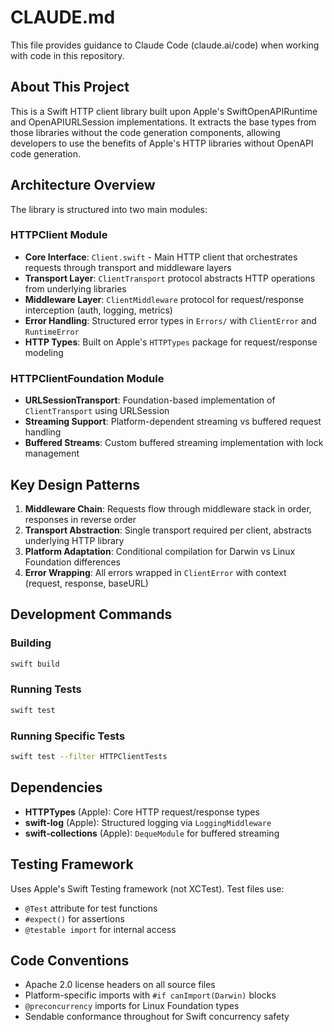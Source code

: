# CLAUDE.md

This file provides guidance to Claude Code (claude.ai/code) when working with code in this repository.

## About This Project

This is a Swift HTTP client library built upon Apple's SwiftOpenAPIRuntime and OpenAPIURLSession implementations. It extracts the base types from those libraries without the code generation components, allowing developers to use the benefits of Apple's HTTP libraries without OpenAPI code generation.

## Architecture Overview

The library is structured into two main modules:

### HTTPClient Module
- **Core Interface**: `Client.swift` - Main HTTP client that orchestrates requests through transport and middleware layers
- **Transport Layer**: `ClientTransport` protocol abstracts HTTP operations from underlying libraries
- **Middleware Layer**: `ClientMiddleware` protocol for request/response interception (auth, logging, metrics)
- **Error Handling**: Structured error types in `Errors/` with `ClientError` and `RuntimeError`
- **HTTP Types**: Built on Apple's `HTTPTypes` package for request/response modeling

### HTTPClientFoundation Module  
- **URLSessionTransport**: Foundation-based implementation of `ClientTransport` using URLSession
- **Streaming Support**: Platform-dependent streaming vs buffered request handling
- **Buffered Streams**: Custom buffered streaming implementation with lock management

## Key Design Patterns

1. **Middleware Chain**: Requests flow through middleware stack in order, responses in reverse order
2. **Transport Abstraction**: Single transport required per client, abstracts underlying HTTP library
3. **Platform Adaptation**: Conditional compilation for Darwin vs Linux Foundation differences
4. **Error Wrapping**: All errors wrapped in `ClientError` with context (request, response, baseURL)

## Development Commands

### Building
```bash
swift build
```

### Running Tests
```bash
swift test
```

### Running Specific Tests
```bash
swift test --filter HTTPClientTests
```

## Dependencies

- **HTTPTypes** (Apple): Core HTTP request/response types
- **swift-log** (Apple): Structured logging via `LoggingMiddleware`  
- **swift-collections** (Apple): `DequeModule` for buffered streaming

## Testing Framework

Uses Apple's Swift Testing framework (not XCTest). Test files use:
- `@Test` attribute for test functions
- `#expect()` for assertions
- `@testable import` for internal access

## Code Conventions

- Apache 2.0 license headers on all source files
- Platform-specific imports with `#if canImport(Darwin)` blocks
- `@preconcurrency` imports for Linux Foundation types
- Sendable conformance throughout for Swift concurrency safety